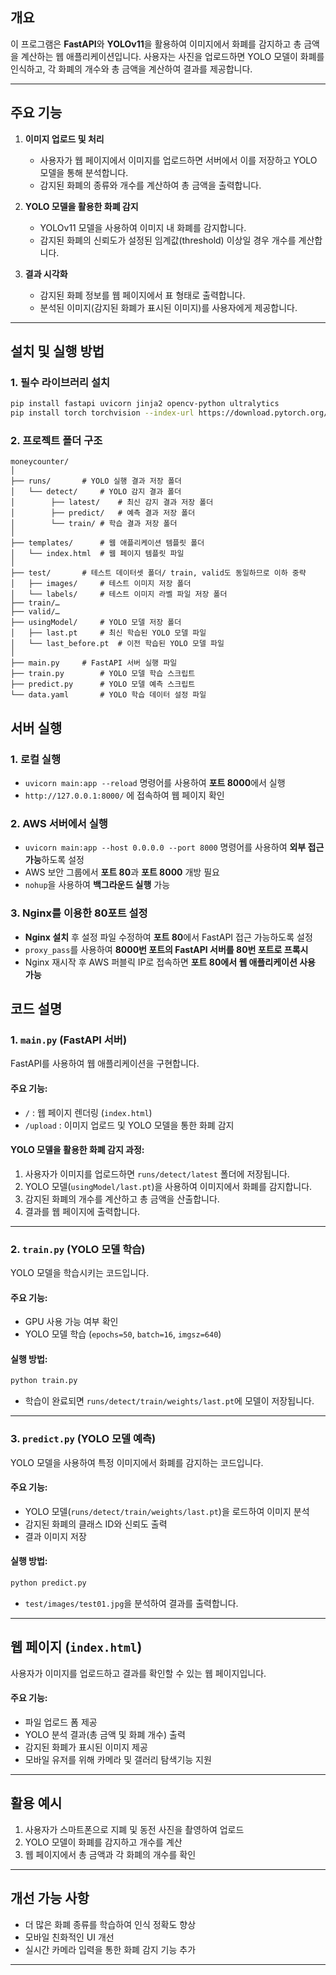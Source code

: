 
## 개요
이 프로그램은 **FastAPI**와 **YOLOv11**을 활용하여 이미지에서 화폐를 감지하고 총 금액을 계산하는 웹 애플리케이션입니다. 사용자는 사진을 업로드하면 YOLO 모델이 화폐를 인식하고, 각 화폐의 개수와 총 금액을 계산하여 결과를 제공합니다.

---

## 주요 기능
1. **이미지 업로드 및 처리**  
   - 사용자가 웹 페이지에서 이미지를 업로드하면 서버에서 이를 저장하고 YOLO 모델을 통해 분석합니다.
   - 감지된 화폐의 종류와 개수를 계산하여 총 금액을 출력합니다.

2. **YOLO 모델을 활용한 화폐 감지**  
   - YOLOv11 모델을 사용하여 이미지 내 화폐를 감지합니다.
   - 감지된 화폐의 신뢰도가 설정된 임계값(threshold) 이상일 경우 개수를 계산합니다.

3. **결과 시각화**  
   - 감지된 화폐 정보를 웹 페이지에서 표 형태로 출력합니다.
   - 분석된 이미지(감지된 화폐가 표시된 이미지)를 사용자에게 제공합니다.

---

## 설치 및 실행 방법

### 1. 필수 라이브러리 설치
```bash
pip install fastapi uvicorn jinja2 opencv-python ultralytics
pip install torch torchvision --index-url https://download.pytorch.org/whl/cu118   # cuda 11.8 기준
```

### 2. 프로젝트 폴더 구조
```
moneycounter/
│
├── runs/ 		# YOLO 실행 결과 저장 폴더
│   └── detect/		# YOLO 감지 결과 폴더
│        ├── latest/	# 최신 감지 결과 저장 폴더
│        ├── predict/	# 예측 결과 저장 폴더
│        └── train/	# 학습 결과 저장 폴더
│
├── templates/		# 웹 애플리케이션 템플릿 폴더
│   └── index.html 	# 웹 페이지 템플릿 파일
│
├── test/		# 테스트 데이터셋 폴더/ train, valid도 동일하므로 이하 중략
│   ├── images/		# 테스트 이미지 저장 폴더 
│   └── labels/		# 테스트 이미지 라벨 파일 저장 폴더
├── train/…
├── valid/…
├── usingModel/		# YOLO 모델 저장 폴더
│   ├── last.pt		# 최신 학습된 YOLO 모델 파일
│   └── last_before.pt	# 이전 학습된 YOLO 모델 파일
│
├── main.py		# FastAPI 서버 실행 파일
├── train.py		# YOLO 모델 학습 스크립트
├── predict.py		# YOLO 모델 예측 스크립트
└── data.yaml		# YOLO 학습 데이터 설정 파일
```

## 서버 실행

### 1. 로컬 실행  
- `uvicorn main:app --reload` 명령어를 사용하여 **포트 8000**에서 실행  
- `http://127.0.0.1:8000/` 에 접속하여 웹 페이지 확인  

### 2. AWS 서버에서 실행  
- `uvicorn main:app --host 0.0.0.0 --port 8000` 명령어를 사용하여 **외부 접근 가능**하도록 설정  
- AWS 보안 그룹에서 **포트 80**과 **포트 8000** 개방 필요  
- `nohup`을 사용하여 **백그라운드 실행** 가능  

### 3. Nginx를 이용한 80포트 설정  
- **Nginx 설치** 후 설정 파일 수정하여 **포트 80**에서 FastAPI 접근 가능하도록 설정  
- `proxy_pass`를 사용하여 **8000번 포트의 FastAPI 서버를 80번 포트로 프록시**  
- Nginx 재시작 후 AWS 퍼블릭 IP로 접속하면 **포트 80에서 웹 애플리케이션 사용 가능**  


## 코드 설명

### 1. `main.py` (FastAPI 서버)
FastAPI를 사용하여 웹 애플리케이션을 구현합니다.

#### 주요 기능:
- `/` : 웹 페이지 렌더링 (`index.html`)
- `/upload` : 이미지 업로드 및 YOLO 모델을 통한 화폐 감지

#### YOLO 모델을 활용한 화폐 감지 과정:
1. 사용자가 이미지를 업로드하면 `runs/detect/latest` 폴더에 저장됩니다.
2. YOLO 모델(`usingModel/last.pt`)을 사용하여 이미지에서 화폐를 감지합니다.
3. 감지된 화폐의 개수를 계산하고 총 금액을 산출합니다.
4. 결과를 웹 페이지에 출력합니다.

---

### 2. `train.py` (YOLO 모델 학습)
YOLO 모델을 학습시키는 코드입니다.

#### 주요 기능:
- GPU 사용 가능 여부 확인
- YOLO 모델 학습 (`epochs=50`, `batch=16`, `imgsz=640`)

#### 실행 방법:
```bash
python train.py
```
- 학습이 완료되면 `runs/detect/train/weights/last.pt`에 모델이 저장됩니다.

---

### 3. `predict.py` (YOLO 모델 예측)
YOLO 모델을 사용하여 특정 이미지에서 화폐를 감지하는 코드입니다.

#### 주요 기능:
- YOLO 모델(`runs/detect/train/weights/last.pt`)을 로드하여 이미지 분석
- 감지된 화폐의 클래스 ID와 신뢰도 출력
- 결과 이미지 저장

#### 실행 방법:
```bash
python predict.py
```
- `test/images/test01.jpg`을 분석하여 결과를 출력합니다.

---

## 웹 페이지 (`index.html`)
사용자가 이미지를 업로드하고 결과를 확인할 수 있는 웹 페이지입니다.

#### 주요 기능:
- 파일 업로드 폼 제공
- YOLO 분석 결과(총 금액 및 화폐 개수) 출력
- 감지된 화폐가 표시된 이미지 제공
- 모바일 유저를 위해 카메라 및 갤러리 탐색기능 지원

---

## 활용 예시
1. 사용자가 스마트폰으로 지폐 및 동전 사진을 촬영하여 업로드
2. YOLO 모델이 화폐를 감지하고 개수를 계산
3. 웹 페이지에서 총 금액과 각 화폐의 개수를 확인

---

## 개선 가능 사항
- 더 많은 화폐 종류를 학습하여 인식 정확도 향상
- 모바일 친화적인 UI 개선
- 실시간 카메라 입력을 통한 화폐 감지 기능 추가

---
